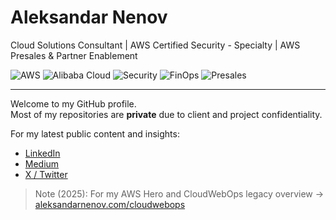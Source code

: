 # Aleksandar Nenov

Cloud Solutions Consultant | AWS Certified Security - Specialty | AWS Presales & Partner Enablement  

![AWS](https://img.shields.io/badge/AWS-Cloud-orange?logo=amazon-aws&logoColor=white)
![Alibaba Cloud](https://img.shields.io/badge/Alibaba-Cloud-red?logo=alibabacloud&logoColor=white)
![Security](https://img.shields.io/badge/Security-Specialty-blue?logo=shield&logoColor=white)
![FinOps](https://img.shields.io/badge/FinOps-Cost%20Optimization-brightgreen)
![Presales](https://img.shields.io/badge/Presales-Enablement-lightgrey)

---

Welcome to my GitHub profile.  
Most of my repositories are **private** due to client and project confidentiality.  

For my latest public content and insights:  
- [LinkedIn](https://www.linkedin.com/in/aleksandarnenov/)  
- [Medium](https://medium.com/aleksandar-nenov-aws-posts)  
- [X / Twitter](https://x.com/aleksandarnenov)

> Note (2025): For my AWS Hero and CloudWebOps legacy overview → [aleksandarnenov.com/cloudwebops](https://aleksandarnenov.com/cloudwebops)
